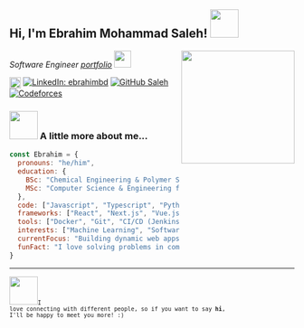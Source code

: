 <h2> Hi, I'm Ebrahim Mohammad Saleh! <img src="https://media.giphy.com/media/mGcNjsfWAjY5AEZNw6/giphy.gif" width="50"></h2>
<img align='right' src='https://user-images.githubusercontent.com/5713670/87202985-820dcb80-c2b6-11ea-9f56-7ec461c497c3.gif' width='200"'>

<p><em>Software Engineer  <a href="https://salehcv.web.app/">portfolio</a> <img src="https://media.giphy.com/media/fYSnHlufseco8Fh93Z/giphy.gif" width="30"></em></p>

<img src="https://cdn-icons-png.flaticon.com/24/174/174857.png" alt="LinkedIn" width="20" style="vertical-align:middle; margin-right:4px;">[![LinkedIn: ebrahimbd](https://img.shields.io/badge/-ebrahimbd-blue?style=flat-square&logo=Linkedin&logoColor=white&link=https://www.linkedin.com/in/ebrahimbd/)](https://www.linkedin.com/in/ebrahimbd/)
[![GitHub Saleh](https://img.shields.io/github/followers/ebrahimbd?label=Follow&style=social)](https://github.com/ebrahimbd)  [![Codeforces](https://badges.joonhyung.xyz/codeforces/ebrahimbd.svg)](https://codeforces.com/profile/ebrahimbd)


### <img src="https://media.giphy.com/media/VgCDAzcKvsR6OM0uWg/giphy.gif" width="50"> A little more about me...  

```javascript
const Ebrahim = {
  pronouns: "he/him",
  education: {
    BSc: "Chemical Engineering & Polymer Science from Shahjalal University of Science and Technology, Bangladesh",
    MSc: "Computer Science & Engineering from Jahangirnagar University, Bangladesh"
  },
  code: ["Javascript", "Typescript", "Python", "Ruby", "C++", "C", "Rust"],
  frameworks: ["React", "Next.js", "Vue.js", "Nuxt.js", "Django", "Ruby on Rails"],
  tools: ["Docker", "Git", "CI/CD (Jenkins)", "AWS EC2" ],
  interests: ["Machine Learning", "Software Development", "Web Development", "Ethical Hacking"],
  currentFocus: "Building dynamic web apps and integrating APIs",
  funFact: "I love solving problems in competitive programming and open-source contributions!"
}

```
---
<img src="https://media.giphy.com/media/LnQjpWaON8nhr21vNW/giphy.gif" width="50"><small><code>I love connecting with different people, so if you want to say <b>hi</b>, I'll be happy to meet you more! :)</code></small>

 
